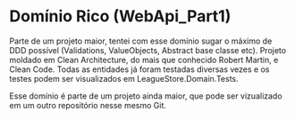 # Domínio Rico (WebApi_Part1)
Parte de um projeto maior, tentei com esse domínio sugar o máximo de DDD possível (Validations, ValueObjects, Abstract base classe etc). Projeto moldado em Clean Architecture, do mais que conhecido Robert Martin, e Clean Code. Todas as entidades já foram testadas diversas vezes e os testes podem ser visualizados em LeagueStore.Domain.Tests.


Esse domínio é parte de um projeto ainda maior, que pode ser vizualizado em um outro repositório nesse mesmo Git.

